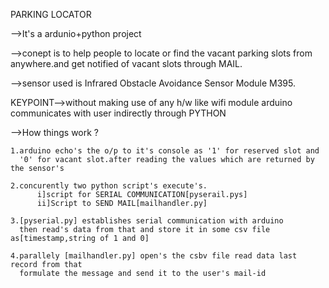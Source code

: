 PARKING LOCATOR

-->It's a ardunio+python project

-->conept is to help people to locate or find the vacant parking slots
from anywhere.and get notified of vacant slots through MAIL.

-->sensor used is Infrared Obstacle Avoidance Sensor Module M395.

KEYPOINT-->without making use of any h/w like wifi module arduino communicates with 
          user indirectly through PYTHON
          
-->How things work ?
    
    1.arduino echo's the o/p to it's console as '1' for reserved slot and 
      '0' for vacant slot.after reading the values which are returned by the sensor's
    
    2.concurently two python script's execute's. 
          i]script for SERIAL COMMUNICATION[pyserail.pys]
          ii]Script to SEND MAIL[mailhandler.py]
    
    3.[pyserial.py] establishes serial communication with arduino
      then read's data from that and store it in some csv file as[timestamp,string of 1 and 0]
    
    4.parallely [mailhandler.py] open's the csbv file read data last record from that 
      formulate the message and send it to the user's mail-id 
   
